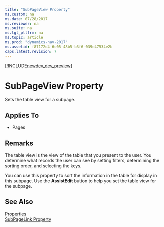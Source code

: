 ```yaml
---
title: "SubPageView Property"
ms.custom: na
ms.date: 07/28/2017
ms.reviewer: na
ms.suite: na
ms.tgt_pltfrm: na
ms.topic: article
ms.prod: "dynamics-nav-2017"
ms.assetid: f87172d4-6c05-48b5-b3f6-039e47534e2b
caps.latest.revision: 7
---
```


[!INCLUDE[newdev_dev_preview](../includes/newdev_dev_preview.md)]

# SubPageView Property
Sets the table view for a subpage.  
  
## Applies To  
  
-   Pages  
  
## Remarks  
 The table view is the view of the table that you present to the user. You determine what records the user can see by setting filters, determining the sorting order, and selecting the keys.  
  
 You can use this property to sort the information in the table for display in this subpage. Use the **AssistEdit** button to help you set the table view for the subpage.

 ## See Also  
 [Properties](devenv-properties.md)  
 [SubPageLink Property](devenv-subpagelink-property.md)